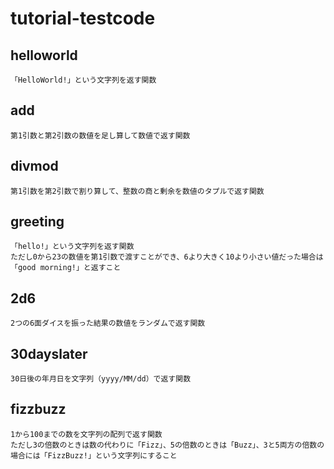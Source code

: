 # tutorial-testcode

## helloworld
    「HelloWorld!」という文字列を返す関数

## add 
    第1引数と第2引数の数値を足し算して数値で返す関数

## divmod
    第1引数を第2引数で割り算して、整数の商と剰余を数値のタプルで返す関数

## greeting
    「hello!」という文字列を返す関数
    ただし0から23の数値を第1引数で渡すことができ、6より大きく10より小さい値だった場合は「good morning!」と返すこと

## 2d6
    2つの6面ダイスを振った結果の数値をランダムで返す関数

## 30dayslater
    30日後の年月日を文字列（yyyy/MM/dd）で返す関数

## fizzbuzz
    1から100までの数を文字列の配列で返す関数
    ただし3の倍数のときは数の代わりに「Fizz」、5の倍数のときは「Buzz」、3と5両方の倍数の場合には「FizzBuzz!」という文字列にすること
